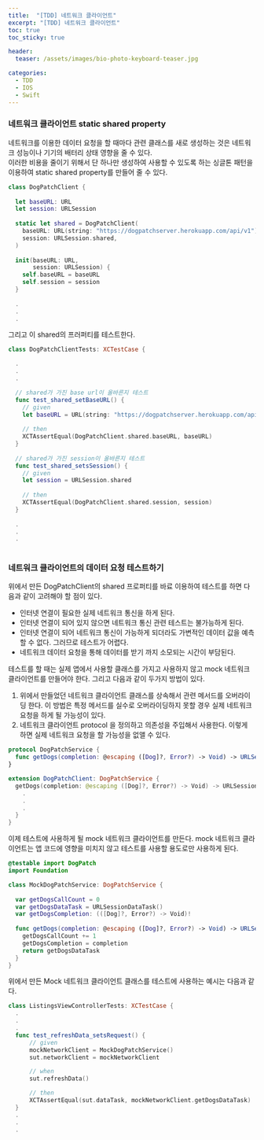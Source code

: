 ```yaml
---
title:  "[TDD] 네트워크 클라이언트"
excerpt: "[TDD] 네트워크 클라이언트"
toc: true
toc_sticky: true

header:
  teaser: /assets/images/bio-photo-keyboard-teaser.jpg

categories:
  - TDD
  - IOS
  - Swift
---
```


### 네트워크 클라이언트 static shared property
네트워크를 이용한 데이터 요청을 할 때마다 관련 클래스를 새로 생성하는 것은 네트워크 성능이나 기기의 배터리 상태 영향을 줄 수 있다. <br>
이러한 비용을 줄이기 위해서 단 하나만 생성하여 사용할 수 있도록 하는 싱글톤 패턴을 이용하여 static shared property를 만들어 줄 수 있다.<br>

```swift
class DogPatchClient {
  
  let baseURL: URL
  let session: URLSession
  
  static let shared = DogPatchClient(
    baseURL: URL(string: "https://dogpatchserver.herokuapp.com/api/v1")!,
    session: URLSession.shared,
  )
  
  init(baseURL: URL,
       session: URLSession) {
    self.baseURL = baseURL
    self.session = session
  }
  
  .
  .
  .
```

그리고 이 shared의 프러퍼티를 테스트한다.

```swift 
class DogPatchClientTests: XCTestCase {

  .
  .
  .

  // shared가 가진 base url이 올바른지 테스트
  func test_shared_setBaseURL() {
    // given
    let baseURL = URL(string: "https://dogpatchserver.herokuapp.com/api/v1")!
    
    // then
    XCTAssertEqual(DogPatchClient.shared.baseURL, baseURL)
  }
  
  // shared가 가진 session이 올바른지 테스트
  func test_shared_setsSession() {
    // given
    let session = URLSession.shared
    
    // then
    XCTAssertEqual(DogPatchClient.shared.session, session)
  }
  
  .
  .
  .
  
  ```

### 네트워크 클라이언트의 데이터 요청 테스트하기
위에서 만든 DogPatchClient의 shared 프로퍼티를 바료 이용하여 테스트를 하면 다음과 같이 고려해야 할 점이 있다.

- 인터넷 연결이 필요한 실제 네트워크 통신을 하게 된다.
- 인터넷 연결이 되어 있지 않으면 네트워크 통신 관련 테스트는 불가능하게 된다.
- 인터넷 연결이 되어 네트워크 통신이 가능하게 되더라도 가변적인 데이터 값을 예측할 수 없다. 그러므로 테스트가 어렵다.
- 네트워크 데이터 요청을 통해 데이터를 받기 까지 소모되는 시간이 부담된다.

테스트를 할 때는 실제 앱에서 사용할 클래스를 가지고 사용하지 않고 mock 네트워크 클라이언트를 만들어야 한다. 그리고 다음과 같이 두가지 방법이 있다.

1. 위에서 만들었던 네트워크 클라이언트 클래스를 상속해서 관련 메서드를 오버라이딩 한다. 이 방법은 특정 메서드를 실수로 오버라이딩하지 못할 경우 실제 네트워크 요청을 하게 될 가능성이 있다.
2. 네트워크 클라이언트 protocol 을 정의하고 의존성을 주입해서 사용한다. 이렇게 하면 실제 네트워크 요청을 할 가능성을 없앨 수 있다.


```swift
protocol DogPatchService {
  func getDogs(completion: @escaping ([Dog]?, Error?) -> Void) -> URLSessionDataTask
}

extension DogPatchClient: DogPatchService {
  getDogs(completion: @escaping ([Dog]?, Error?) -> Void) -> URLSessionDataTask {
    .
    .
    .
  }
}
```

이제 테스트에 사용하게 될 mock 네트워크 클라이언트를 만든다. mock 네트워크 클라이언트는 앱 코드에 영향을 미치지 않고 테스트를 사용할 용도로만 사용하게 된다.

```swift
@testable import DogPatch
import Foundation

class MockDogPatchService: DogPatchService {
  
  var getDogsCallCount = 0
  var getDogsDataTask = URLSessionDataTask()
  var getDogsCompletion: (([Dog]?, Error?) -> Void)!
  
  func getDogs(completion: @escaping ([Dog]?, Error?) -> Void) -> URLSessionDataTask {
    getDogsCallCount += 1
    getDogsCompletion = completion
    return getDogsDataTask
  }
}
```

위에서 만든 Mock 네트워크 클라이언트 클래스를 테스트에 사용하는 예시는 다음과 같다.

```swift
class ListingsViewControllerTests: XCTestCase {
  .
  .
  .
  func test_refreshData_setsRequest() {
      // given
      mockNetworkClient = MockDogPatchService()
      sut.networkClient = mockNetworkClient

      // when
      sut.refreshData()

      // then
      XCTAssertEqual(sut.dataTask, mockNetworkClient.getDogsDataTask)
  }
  .
  .
  .
```
